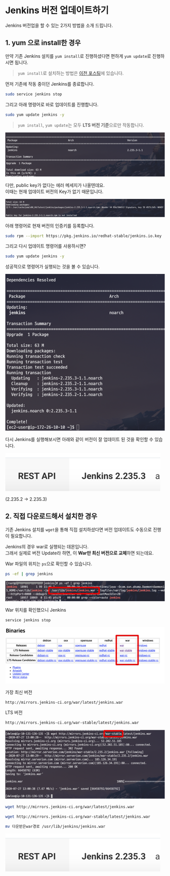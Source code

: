# Jenkins 버전 업데이트하기

Jenkins 버전업을 할 수 있는 2가지 방법을 소개 드립니다.

## 1. yum 으로 install한 경우

만약 기존 Jenkins 설치를 ```yum install```로 진행하셨다면 편하게 ```yum update```로 진행하시면 됩니다.

> ```yum install```로 설치하는 방법은 [이전 포스팅](https://jojoldu.tistory.com/441)에 있습니다.

먼저 기존에 작동 중이던 Jenkins를 종료합니다.

```bash
sudo service jenkins stop
```

그리고 아래 명령어로 바로 업데이트를 진행합니다.

```bash
sudo yum update jenkins -y
```

> ```yum install```, ```yum update```는 모두 **LTS 버전 기준**으로만 작동합니다.  

![yum](./images/yum.png)

다만, public key가 없다는 에러 메세지가 나올텐데요.  
이때는 현재 업데이트 버전의 Key가 없기 때문입니다.

![error](./images/error.png)

아래 명령어로 현재 버전의 인증키를 등록합니다.

```bash
sudo rpm --import https://pkg.jenkins.io/redhat-stable/jenkins.io.key
```

그리고 다시 업데이트 명령어를 사용하시면?

```bash
sudo yum update jenkins -y
```

성공적으로 명령어가 실행되는 것을 볼 수 있습니다.

![success](./images/success.png)

다시 Jenkins를 실행해보시면 아래와 같이 버전이 잘 업데이트 된 것을 확인할 수 있습니다.

![end](./images/end.png)

(2.235.2 -> 2.235.3)

## 2. 직접 다운로드해서 설치한 경우

기존 Jenkins 설치를 ```wget```을 통해 직접 설치하셨다면 버전 업데이트도 수동으로 진행이 필요합니다.  
  
Jenkins의 경우 war로 실행되는 데몬입니다.  
그래서 실제로 버전 Update라 하면, 이 **War만 최신 버전으로 교체**하면 되는데요.  
  
War 파일의 위치는 ```ps```으로 확인할 수 있습니다.

```bash
ps -ef | grep jenkins
```

![war](./images/war.png)

War 위치를 확인했으니 Jenkins

```bash
service jenkins stop
```


![version](./images/version.png)

가장 최신 버전

```bash
http://mirrors.jenkins-ci.org/war/latest/jenkins.war
```

LTS 버전

```bash
http://mirrors.jenkins-ci.org/war-stable/latest/jenkins.war
```

![wget](./images/wget.png)

```bash
wget http://mirrors.jenkins-ci.org/war/latest/jenkins.war
```

```bash
wget http://mirrors.jenkins-ci.org/war-stable/latest/jenkins.war
```


```bash
mv 다운받은war경로 /usr/lib/jenkins/jenkins.war
```

![end](./images/end.png)